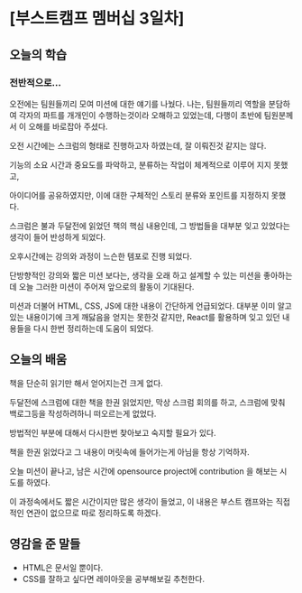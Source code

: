 # [부스트캠프 멤버십 3일차]

## 오늘의 학습

### 전반적으로...

오전에는 팀원들끼리 모여 미션에 대한 얘기를 나눴다. 
나는, 팀원들끼리 역할을 분담하여 각자의 파트를 개개인이 수행하는것이라 오해하고 있었는데, 다행이 초반에 팀원분께서 이 오해를 바로잡아 주셨다.

오전 시간에는 스크럼의 형태로 진행하고자 하였는데, 잘 이뤄진것 같지는 않다. 

기능의 소요 시간과 중요도를 파악하고, 분류하는 작업이 체계적으로 이루어 지지 못했고, 

아이디어를 공유하였지만, 이에 대한 구체적인 스토리 분류와 포인트를 지정하지 못했다. 

스크럼은 불과 두달전에 읽었던 책의 핵심 내용인데, 그 방법들을 대부분 잊고 있었다는 생각이 들어 반성하게 되었다. 

오후시간에는 강의와 과정이 느슨한 템포로 진행 되었다. 

단방향적인 강의와 짧은 미션 보다는, 생각을 오래 하고 설계할 수 있는 미션을 좋아하는데 오늘 그러한 미션이 주어져 앞으로의 활동이 기대된다. 

미션과 더불어 HTML, CSS, JS에 대한 내용이 간단하게 언급되었다. 
대부분 이미 알고 있는 내용이기에 크게 깨닳음을 얻지는 못한것 같지만, React를 활용하며 잊고 있던 내용들을 다시 한번 정리하는데 도움이 되었다. 

## 오늘의 배움

책을 단순히 읽기만 해서 얻어지는건 크게 없다. 

두달전에 스크럼에 대한 책을 한권 읽었지만, 막상 스크럼 회의를 하고, 스크럼에 맞춰 백로그등을 작성하려하니 떠오르는게 없었다. 

방법적인 부분에 대해서 다시한번 찾아보고 숙지할 필요가 있다. 

책을 한권 읽었다고 그 내용이 머릿속에 들어가는게 아님을 항상 기억하자. 

오늘 미션이 끝나고, 남은 시간에 opensource project에 contribution 을 해보는 시도를 하였다. 

이 과정속에서도 짧은 시간이지만 많은 생각이 들었고, 이 내용은 부스트 캠프와는 직접적인 연관이 없으므로 따로 정리하도록 하겠다.

## 영감을 준 말들

- HTML은 문서일 뿐이다.
- CSS를 잘하고 싶다면 레이아웃을 공부해보길 추천한다. 